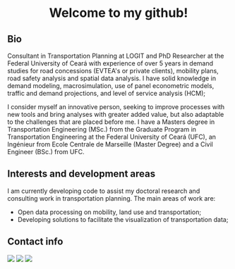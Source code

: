 <!---
matheusfsiqueira/matheusfsiqueira is a ✨ special ✨ repository because its `README.md` (this file) appears on your GitHub profile.
You can click the Preview link to take a look at your changes.
--->
<h1 align="center">Welcome to my github!</h1>

## Bio

Consultant in Transportation Planning at LOGIT and PhD Researcher at the Federal University of Ceará with experience of over 5 years in demand studies for road concessions (EVTEA's or private clients), mobility plans, road safety analysis and spatial data analysis. I have solid knowledge in demand modeling, macrosimulation, use of panel econometric models, traffic and demand projections, and level of service analysis (HCM); 

I consider myself an innovative person, seeking to improve processes with new tools and bring analyses with greater added value, but also adaptable to the challenges that are placed before me. I have a Masters degree in Transportation Engineering (MSc.) from the Graduate Program in Transportation Engineering at the Federal University of Ceará (UFC), an Ingénieur from Ecole Centrale de Marseille (Master Degree) and a Civil Engineer (BSc.) from UFC.

## Interests and development areas

I am currently developing code to assist my doctoral research and consulting work in transportation planning. The main areas of work are:
- Open data processing on mobility, land use and transportation;
- Developing solutions to facilitate the visualization of transportation data;

## Contact info

[<img src="https://www.iconsdb.com/icons/download/color/635353/website-design-32.png">](https://transportista.com.br)
[<img src="https://www.iconsdb.com/icons/download/color/635353/linkedin-4-32.png">](https://www.linkedin.com/in/matheusfontenelle/)
[<img src="https://www.iconsdb.com/icons/download/color/635353/graduation-cap-32.png">](https://scholar.google.com.br/citations?user=HnadC1IAAAAJ)
